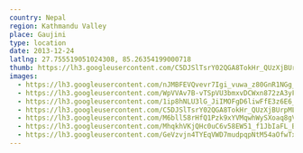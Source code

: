 ```yaml
---
country: Nepal
region: Kathmandu Valley
place: Gaujini
type: location
date: 2013-12-24
latlng: 27.755519051024308, 85.26354199000718
thumb: https://lh3.googleusercontent.com/C5DJSlTsrY02QGA8TokHr_QUzXjBUrpMLS59U8vZEhltkYL3Bl3iV3UaKr6X_nYSrOm4wLjPDwPZ4r1LLSNWchfT-RGtMvr6jDKZs-Mrfi6rGwticoiVz1HxOWC-uP3CvzvPcwM2ug
images:
  - https://lh3.googleusercontent.com/nJMBFEVQvevr7Igi_vuwa_z80GnR1NGg_HfrjAboJNl7gRiPdxvt184VDKipEzeP_mTcFVBuzXaTGdlvuj5upEyW_RKlKHbgKtep5x5boDv5oVIoRQOcA6buavIS4gYtYIx_kkbzAQ
  - https://lh3.googleusercontent.com/WpVVAv7B-vTSpVU3bmxvDCWxn872zA3yFB7525KPcqXYAKhjOX94qf0Epfj8X9H5BkU_qDTV7iRUDAm0cKaHUs_zQgNIHhhC02gA5tJvfblHor6a4h5Jamhk3fInDy8XpUPeGAwQYA
  - https://lh3.googleusercontent.com/1ip8hNLU3lG_JiIMOFgD6liwFfE3z6E6_G-wLzDxXShoOutwYHwCTfBcco60Iks_hajO7O0bY3z_6_7gxUOyhfYqAgAwt-4DiRSrN-IYmSivVH2mmKrV80zlFmGY9M0m5wuOtJF0Tw
  - https://lh3.googleusercontent.com/C5DJSlTsrY02QGA8TokHr_QUzXjBUrpMLS59U8vZEhltkYL3Bl3iV3UaKr6X_nYSrOm4wLjPDwPZ4r1LLSNWchfT-RGtMvr6jDKZs-Mrfi6rGwticoiVz1HxOWC-uP3CvzvPcwM2ug
  - https://lh3.googleusercontent.com/M6bll58rHfQ1Pzk9xYVMqwhWySXoaq8gVzw256YxJ4Jgo1x0QHpUAYC_3DZ4b-V_3bmBafRNoHPctNQZLMDPWf7HxpCRGZIYYgJC9jbTiAVkDUwKR5Z3y_927I1k-jF8p7xxSkT-bQ
  - https://lh3.googleusercontent.com/MhqkhVKjQHc0uC6v58EW51_f1JbIaFL_BZDKjs8o7jQ7e4rDuJcAnq7KbxmAEg969qi1abe1h1SODlROPVnWuji3_YDM2caBi7RWk8PqxcHQC06JtfmIrGarIi9a3tmbQuX6o4daXw
  - https://lh3.googleusercontent.com/GeVzvjn4TYEqVWD7mudpqpNtM54aOfwTxU3jKb5Moctbx8ouxomQjq-KKbWsdDCcFIjuPWTZa--wCdMWAKd7TEYlAUB3xC5QaRcCWrH163DSKnYibfCKXXXnxYmNSAN1lo_Oa2Uizw
---
```


